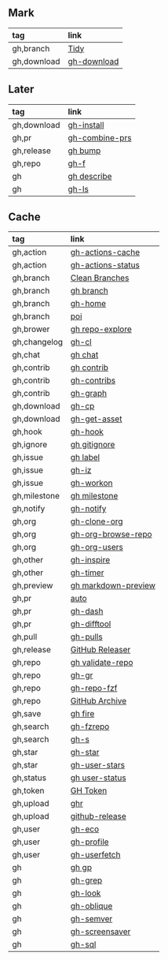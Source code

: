 ## Mark

|tag|link|
|:-|:-|
|gh,branch|[Tidy](https://github.com/HaywardMorihara/gh-tidy)|
|gh,download|[gh-download](https://github.com/yuler/gh-download)|

## Later

|tag|link|
|:-|:-|
|gh,download|[gh-install](https://github.com/redraw/gh-install)|
|gh,pr|[gh-combine-prs](https://github.com/rnorth/gh-combine-prs)|
|gh,release|[gh bump](https://github.com/johnmanjiro13/gh-bump)|
|gh,repo|[gh-f](https://github.com/gennaro-tedesco/gh-f)|
|gh|[gh describe](https://github.com/proudust/gh-describe)|
|gh|[gh-ls](https://github.com/wuwe1/gh-ls)|

## Cache

|tag|link|
|:-|:-|
|gh,action|[gh-actions-cache](https://github.com/actions/gh-actions-cache)|
|gh,action|[gh-actions-status](https://github.com/rsese/gh-actions-status)|
|gh,branch|[Clean Branches](https://github.com/davidraviv/gh-clean-branches)|
|gh,branch|[gh branch](https://github.com/mislav/gh-branch)|
|gh,branch|[gh-home](https://github.com/norwd/gh-home)|
|gh,branch|[poi](https://github.com/seachicken/gh-poi)|
|gh,brower|[gh repo-explore](https://github.com/samcoe/gh-repo-explore)|
|gh,changelog|[gh-cl](https://github.com/tmkx/gh-cl)|
|gh,chat|[gh chat](https://github.com/vilmibm/gh-chat)|
|gh,contrib|[gh contrib](https://github.com/mislav/gh-contrib)|
|gh,contrib|[gh-contribs](https://github.com/mintarchit/gh-contribs)|
|gh,contrib|[gh-graph](https://github.com/kawarimidoll/gh-graph)|
|gh,download|[gh-cp](https://github.com/mislav/gh-cp)|
|gh,download|[gh-get-asset](https://github.com/chmouel/gh-get-asset)|
|gh,hook|[gh-hook](https://github.com/lucasmelin/gh-hook)|
|gh,ignore|[gh gitignore](https://github.com/garnertb/gh-gitignore)|
|gh,issue|[gh label](https://github.com/heaths/gh-label)|
|gh,issue|[gh-iz](https://github.com/gennaro-tedesco/gh-i)|
|gh,issue|[gh-workon](https://github.com/chmouel/gh-workon)|
|gh,milestone|[gh milestone](https://github.com/valeriobelli/gh-milestone)|
|gh,notify|[gh-notify](https://github.com/meiji163/gh-notify)|
|gh,org|[gh-clone-org](https://github.com/matt-bartel/gh-clone-org)|
|gh,org|[gh-org-browse-repo](https://github.com/gh-cli-for-education/gh-org-browse-repo)|
|gh,org|[gh-org-users](https://github.com/yermulnik/gh-org-users)|
|gh,other|[gh-inspire](https://github.com/lakuapik/gh-inspire)|
|gh,other|[gh-timer](https://github.com/anmalkov/gh-timer)|
|gh,preview|[gh markdown-preview](https://github.com/yusukebe/gh-markdown-preview)|
|gh,pr|[auto](https://github.com/intuit/auto)|
|gh,pr|[gh-dash](https://github.com/dlvhdr/gh-dash)|
|gh,pr|[gh-difftool](https://github.com/speedyleion/gh-difftool)|
|gh,pull|[gh-pulls](https://github.com/AaronMoat/gh-pulls)|
|gh,release|[GitHub Releaser](https://github.com/carlsberg/gh-releaser)|
|gh,repo|[gh validate-repo](https://github.com/govindsme/gh-validate-repo)|
|gh,repo|[gh-gr](https://github.com/sarumaj/gh-gr)|
|gh,repo|[gh-repo-fzf](https://github.com/kavinvalli/gh-repo-fzf)|
|gh,repo|[GitHub Archive](https://github.com/Justintime50/github-archive)|
|gh,save|[gh fire](https://github.com/maximousblk/gh-fire)|
|gh,search|[gh-fzrepo](https://github.com/sheepla/gh-fzrepo)|
|gh,search|[gh-s](https://github.com/gennaro-tedesco/gh-s)|
|gh,star|[gh-star](https://github.com/aymanbagabas/gh-stars)|
|gh,star|[gh-user-stars](https://github.com/korosuke613/gh-user-stars)|
|gh,status|[gh user-status](https://github.com/vilmibm/gh-user-status)|
|gh,token|[GH Token](https://github.com/Link-/gh-token)|
|gh,upload|[ghr](https://github.com/tcnksm/ghr)|
|gh,upload|[github-release](https://github.com/github-release/github-release)|
|gh,user|[gh-eco](https://github.com/jrnxf/gh-eco)|
|gh,user|[gh-profile](https://github.com/gabe565/gh-profile)|
|gh,user|[gh-userfetch](https://github.com/sheepla/gh-userfetch)|
|gh|[gh gp](https://github.com/gitpod-io/gh-gp)|
|gh|[gh-grep](https://github.com/k1LoW/gh-grep)|
|gh|[gh-look](https://github.com/LangLangBart/gh-look)|
|gh|[gh-oblique](https://github.com/vilmibm/gh-oblique)|
|gh|[gh-semver](https://github.com/koozz/gh-semver)|
|gh|[gh-screensaver](https://github.com/vilmibm/gh-screensaver)|
|gh|[gh-sql](https://github.com/KOBA789/gh-sql)|
